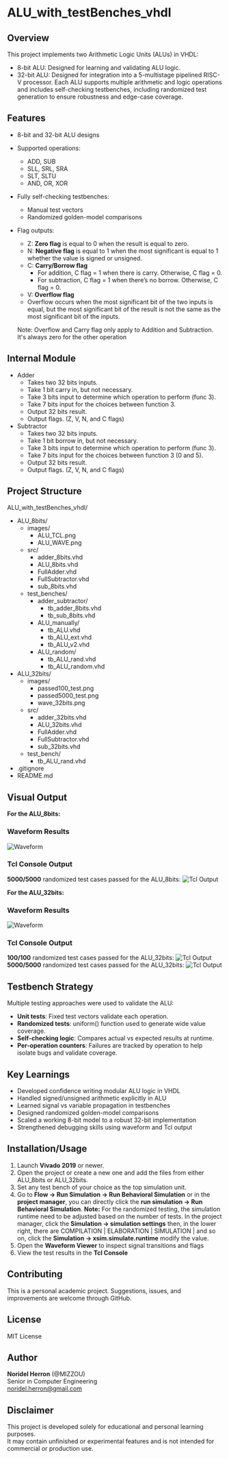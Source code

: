 # ALU_with_testBenches_vhdl

## Overview
This project implements two Arithmetic Logic Units (ALUs) in VHDL:
- 8-bit ALU: Designed for learning and validating ALU logic.
- 32-bit ALU: Designed for integration into a 5-multistage pipelined RISC-V processor.
Each ALU supports multiple arithmetic and logic operations and includes self-checking testbenches, including randomized test generation to ensure robustness and edge-case coverage.

## Features
- 8-bit and 32-bit ALU designs
- Supported operations:
    - ADD, SUB
    - SLL, SRL, SRA
    - SLT, SLTU
    - AND, OR, XOR
- Fully self-checking testbenches:
    - Manual test vectors
    - Randomized golden-model comparisons
- Flag outputs: 
    - Z: **Zero flag** is equal to 0 when the result is equal to zero. 
    - N: **Negative flag** is equal to 1 when the most significant is equal to 1 whether the value is signed or unsigned. 
    - C: **Carry/Borrow flag**
        - For addition, C flag = 1 when there is carry. Otherwise, C flag = 0.
        - For subtraction, C flag = 1 when there’s no borrow. Otherwise, C flag = 0.  
    - V: **Overflow flag**
    - Overflow occurs when the most significant bit of the two inputs is equal, but the most significant bit of the result is not the same as the most significant bit of the inputs.

    Note: Overflow and Carry flag only apply to Addition and Subtraction. It's always zero for the other operation
  
## Internal Module
- Adder
    - Takes two 32 bits inputs. 
    - Take 1 bit carry in, but not necessary. 
    - Take 3 bits input to determine which operation to perform (func 3). 
    - Take 7 bits input for the choices between function 3. 
    - Output 32 bits result.
    - Output flags. (Z, V, N, and C flags)
- Subtractor
    - Takes two 32 bits inputs. 
    - Take 1 bit borrow in, but not necessary. 
    - Take 3 bits input to determine which operation to perform (func 3). 
    - Take 7 bits input for the choices between function 3 (0 and 5). 
    - Output 32 bits result. 
    - Output flags. (Z, V, N, and C flags)
  
## Project Structure
ALU_with_testBenches_vhdl/
- ALU_8bits/
    - images/
        - ALU_TCL.png
        - ALU_WAVE.png
    - src/
        - adder_8bits.vhd
        - ALU_8bits.vhd
        - FullAdder.vhd
        - FullSubtractor.vhd
        - sub_8bits.vhd
    - test_benches/
        - adder_subtractor/
            - tb_adder_8bits.vhd
            - tb_sub_8bits.vhd
        - ALU_manually/
            - tb_ALU.vhd
            - tb_ALU_ext.vhd
            - tb_ALU_v2.vhd
        - ALU_random/
            - tb_ALU_rand.vhd
            - tb_ALU_random.vhd
- ALU_32bits/
    - images/
        - passed100_test.png
        - passed5000_test.png
        - wave_32bits.png
    - src/
        - adder_32bits.vhd
        - ALU_32bits.vhd
        - FullAdder.vhd
        - FullSubtractor.vhd
        - sub_32bits.vhd
    - test_bench/
        - tb_ALU_rand.vhd
- .gitignore
- README.md

## Visual Output 
**For the ALU_8bits:**
### Waveform Results
![Waveform](ALU_8bits/images/ALU_WAVE.png)

### Tcl Console Output
**5000/5000** randomized test cases passed for the ALU_8bits:
![Tcl Output](ALU_8bits/images/ALU_TCL.png)

**For the ALU_32bits:**
### Waveform Results
![Waveform](ALU_32bits/images/wave_32bits.png)

### Tcl Console Output
**100/100** randomized test cases passed for the ALU_32bits:
![Tcl Output](ALU_32bits/images/passed100_test.png)
**5000/5000**  randomized test cases passed for the ALU_32bits:
![Tcl Output](ALU_32bits/images/passed5000_test.png)

## Testbench Strategy
Multiple testing approaches were used to validate the ALU:
- **Unit tests**: Fixed test vectors validate each operation.
- **Randomized tests**: uniform() function used to generate wide value coverage.
- **Self-checking logic**:  Compares actual vs expected results at runtime.
- **Per-operation counters**: Failures are tracked by operation to help isolate bugs and validate coverage.

## Key Learnings
- Developed confidence writing modular ALU logic in VHDL
- Handled signed/unsigned arithmetic explicitly in ALU
- Learned signal vs variable propagation in testbenches
- Designed randomized golden-model comparisons
- Scaled a working 8-bit model to a robust 32-bit implementation
- Strengthened debugging skills using waveform and Tcl output

## Installation/Usage

1. Launch **Vivado 2019** or newer.
2. Open the project or create a new one and add the files from either ALU_8bits or ALU_32bits.
3. Set any test bench of your choice as the top simulation unit.
4. Go to **Flow → Run Simulation → Run Behavioral Simulation** or 
    in the **project manager**, you can directly click the **run simulation -> Run Behavioral Simulation**.
    **Note:** For the randomized testing, the simulation runtime need to be adjusted based on the number of tests.
    In the project manager, click the **Simulation -> simulation settings** then, in the lower right,
    there are COMPILATION | ELABORATION | SIMULATION | and so on, click the **Simulation -> xsim.simulate.runtime** modify the value.
5. Open the **Waveform Viewer** to inspect signal transitions and flags
6. View the test results in the **Tcl Console**

## Contributing
This is a personal academic project. Suggestions, issues, and improvements are welcome through GitHub.

## License
MIT License

## Author
**Noridel Herron** (@MIZZOU)  
Senior in Computer Engineering  
noridel.herron@gmail.com


## Disclaimer
This project is developed solely for educational and personal learning purposes.  
It may contain unfinished or experimental features and is not intended for commercial or production use.
